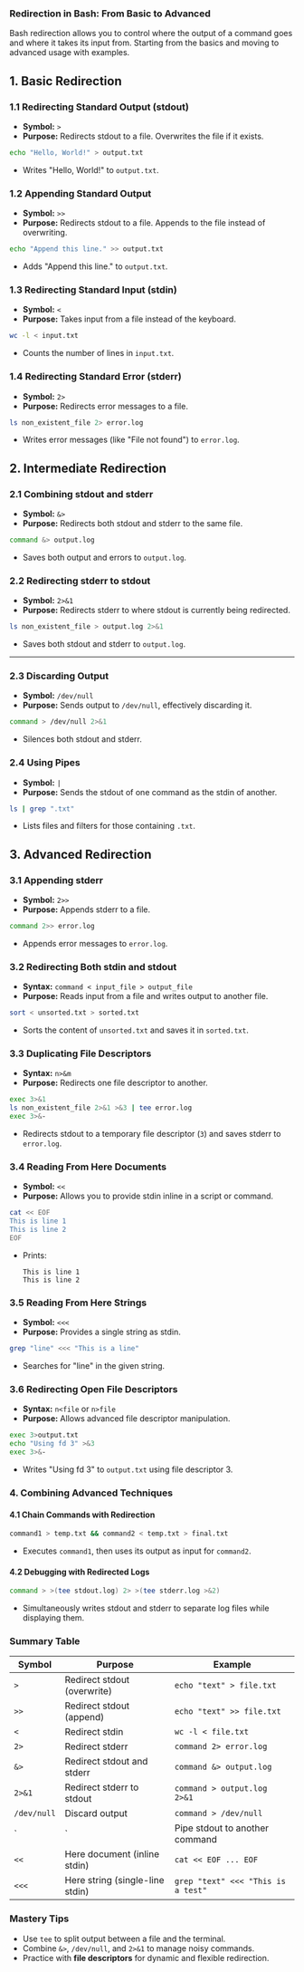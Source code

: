### Redirection in Bash: From Basic to Advanced

Bash redirection allows you to control where the output of a command goes and where it takes its input from.
Starting from the basics and moving to advanced usage with examples.

## **1. Basic Redirection**

### **1.1 Redirecting Standard Output (stdout)**
- **Symbol:** `>`
- **Purpose:** Redirects stdout to a file. Overwrites the file if it exists.

```bash
echo "Hello, World!" > output.txt
```
- Writes "Hello, World!" to `output.txt`.

### **1.2 Appending Standard Output**
- **Symbol:** `>>`
- **Purpose:** Redirects stdout to a file. Appends to the file instead of overwriting.

```bash
echo "Append this line." >> output.txt
```
- Adds "Append this line." to `output.txt`.

### **1.3 Redirecting Standard Input (stdin)**
- **Symbol:** `<`
- **Purpose:** Takes input from a file instead of the keyboard.

```bash
wc -l < input.txt
```
- Counts the number of lines in `input.txt`.

### **1.4 Redirecting Standard Error (stderr)**
- **Symbol:** `2>`
- **Purpose:** Redirects error messages to a file.

```bash
ls non_existent_file 2> error.log
```
- Writes error messages (like "File not found") to `error.log`.

## **2. Intermediate Redirection**

### **2.1 Combining stdout and stderr**
- **Symbol:** `&>`
- **Purpose:** Redirects both stdout and stderr to the same file.

```bash
command &> output.log
```
- Saves both output and errors to `output.log`.

### **2.2 Redirecting stderr to stdout**
- **Symbol:** `2>&1`
- **Purpose:** Redirects stderr to where stdout is currently being redirected.

```bash
ls non_existent_file > output.log 2>&1
```
- Saves both stdout and stderr to `output.log`.

---

### **2.3 Discarding Output**
- **Symbol:** `/dev/null`
- **Purpose:** Sends output to `/dev/null`, effectively discarding it.

```bash
command > /dev/null 2>&1
```
- Silences both stdout and stderr.

### **2.4 Using Pipes**
- **Symbol:** `|`
- **Purpose:** Sends the stdout of one command as the stdin of another.

```bash
ls | grep ".txt"
```
- Lists files and filters for those containing `.txt`.

## **3. Advanced Redirection**

### **3.1 Appending stderr**
- **Symbol:** `2>>`
- **Purpose:** Appends stderr to a file.

```bash
command 2>> error.log
```
- Appends error messages to `error.log`.

### **3.2 Redirecting Both stdin and stdout**
- **Syntax:** `command < input_file > output_file`
- **Purpose:** Reads input from a file and writes output to another file.

```bash
sort < unsorted.txt > sorted.txt
```
- Sorts the content of `unsorted.txt` and saves it in `sorted.txt`.

### **3.3 Duplicating File Descriptors**
- **Syntax:** `n>&m`
- **Purpose:** Redirects one file descriptor to another.

```bash
exec 3>&1
ls non_existent_file 2>&1 >&3 | tee error.log
exec 3>&-
```
- Redirects stdout to a temporary file descriptor (`3`) and saves stderr to `error.log`.

### **3.4 Reading From Here Documents**
- **Symbol:** `<<`
- **Purpose:** Allows you to provide stdin inline in a script or command.

```bash
cat << EOF
This is line 1
This is line 2
EOF
```
- Prints:
  ```
  This is line 1
  This is line 2
  ```

### **3.5 Reading From Here Strings**
- **Symbol:** `<<<`
- **Purpose:** Provides a single string as stdin.

```bash
grep "line" <<< "This is a line"
```
- Searches for "line" in the given string.

### **3.6 Redirecting Open File Descriptors**
- **Syntax:** `n<file` or `n>file`
- **Purpose:** Allows advanced file descriptor manipulation.

```bash
exec 3>output.txt
echo "Using fd 3" >&3
exec 3>&-
```
- Writes "Using fd 3" to `output.txt` using file descriptor 3.

### **4. Combining Advanced Techniques**

#### **4.1 Chain Commands with Redirection**
```bash
command1 > temp.txt && command2 < temp.txt > final.txt
```
- Executes `command1`, then uses its output as input for `command2`.

#### **4.2 Debugging with Redirected Logs**
```bash
command > >(tee stdout.log) 2> >(tee stderr.log >&2)
```
- Simultaneously writes stdout and stderr to separate log files while displaying them.

### Summary Table

| Symbol   | Purpose                                  | Example                                 |
|----------|------------------------------------------|-----------------------------------------|
| `>`      | Redirect stdout (overwrite)             | `echo "text" > file.txt`                |
| `>>`     | Redirect stdout (append)                | `echo "text" >> file.txt`               |
| `<`      | Redirect stdin                          | `wc -l < file.txt`                      |
| `2>`     | Redirect stderr                         | `command 2> error.log`                  |
| `&>`     | Redirect stdout and stderr              | `command &> output.log`                 |
| `2>&1`   | Redirect stderr to stdout               | `command > output.log 2>&1`             |
| `/dev/null` | Discard output                         | `command > /dev/null`                   |
| `|`      | Pipe stdout to another command          | `ls | grep file`                        |
| `<<`     | Here document (inline stdin)            | `cat << EOF ... EOF`                    |
| `<<<`    | Here string (single-line stdin)         | `grep "text" <<< "This is a test"`      |

### Mastery Tips
- Use `tee` to split output between a file and the terminal.
- Combine `&>`, `/dev/null`, and `2>&1` to manage noisy commands.
- Practice with **file descriptors** for dynamic and flexible redirection.

